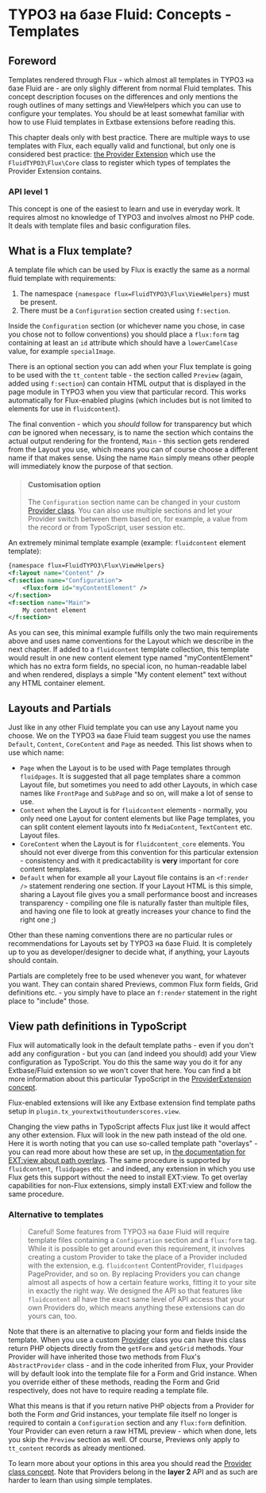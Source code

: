 TYPO3 на базе Fluid: Concepts - Templates
=========================================

## Foreword

Templates rendered through Flux - which almost all templates in TYPO3 на базе Fluid are - are only slighly different from normal
Fluid templates. This concept description focuses on the differences and only mentions the rough outlines of many settings and
ViewHelpers which you can use to configure your templates. You should be at least somewhat familiar with how to use Fluid
templates in Extbase extensions before reading this.

This chapter deals only with best practice. There are multiple ways to use templates with Flux, each equally valid and functional,
but only one is considered best practice: [the Provider Extension](ProviderExtensions.md) which use the `FluidTYPO3\Flux\Core`
class to register which types of templates the Provider Extension contains.

### API level 1

This concept is one of the easiest to learn and use in everyday work. It requires almost no knowledge of TYPO3 and involves almost
no PHP code. It deals with template files and basic configuration files.

## What is a Flux template?

A template file which can be used by Flux is exactly the same as a normal fluid template with requirements:

1. The namespace `{namespace flux=FluidTYPO3\Flux\ViewHelpers}` must be present.
2. There must be a `Configuration` section created using `f:section`.

Inside the `Configuration` section (or whichever name you chose, in case you chose not to follow conventions) you should place
a `flux:form` tag containing at least an `id` attribute which should have a `lowerCamelCase` value, for example `specialImage`.

There is an optional section you can add when your Flux template is going to be used with the `tt_content` table - the section
called `Preview` (again, added using `f:section`) can contain HTML output that is displayed in the page module in TYPO3 when you
view that particular record. This works automatically for Flux-enabled plugins (which includes but is not limited to elements
for use in `fluidcontent`).

The final convention - which you *should* follow for transparency but which *can* be ignored when necessary, is to name the
section which contains the actual output rendering for the frontend, `Main` - this section gets rendered from the Layout you use,
which means you can of course choose a different name if that makes sense. Using the name `Main` simply means other people will
immediately know the purpose of that section.

> #### Customisation option
>
> The `Configuration` section name can be changed in your custom [Provider class](Providers.md). You can also use multiple sections
> and let your Provider switch between them based on, for example, a value from the record or from TypoScript, user session etc.

An extremely minimal template example (example: `fluidcontent` element template):

```xml
{namespace flux=FluidTYPO3\Flux\ViewHelpers}
<f:layout name="Content" />
<f:section name="Configuration">
    <flux:form id="myContentElement" />
</f:section>
<f:section name="Main">
    My content element
</f:section>
```

As you can see, this minimal example fulfills only the two main requirements above and uses name conventions for the Layout which
we describe in the next chapter. If added to a `fluidcontent` template collection, this template would result in one new content
element type named "myContentElement" which has no extra form fields, no special icon, no human-readable label and when rendered,
displays a simple "My content element" text without any HTML container element.

## Layouts and Partials

Just like in any other Fluid template you can use any Layout name you choose. We on the TYPO3 на базе Fluid team suggest you use
the names `Default`, `Content`, `CoreContent` and `Page` as needed. This list shows when to use which name:

* `Page` when the Layout is to be used with Page templates through `fluidpages`. It is suggested that all page templates share a
  common Layout file, but sometimes you need to add other Layouts, in which case names like `FrontPage` and `SubPage` and so on,
  will make a lot of sense to use.
* `Content` when the Layout is for `fluidcontent` elements - normally, you only need one Layout for content elements but like Page
  templates, you can split content element layouts into fx `MediaContent`, `TextContent` etc. Layout files.
* `CoreContent` when the Layout is for `fluidcontent_core` elements. You should not ever diverge from this convention for this
  particular extension - consistency and with it predicactability is **very** important for core content templates.
* `Default` when for example all your Layout file contains is an `<f:render />` statement rendering one section. If your Layout
  HTML is this simple, sharing a Layout file gives you a small performance boost and increases transparency - compiling one file
  is naturally faster than multiple files, and having one file to look at greatly increases your chance to find the right one ;)

Other than these naming conventions there are no particular rules or recommendations for Layouts set by TYPO3 на базе Fluid. It is
completely up to you as developer/designer to decide what, if anything, your Layouts should contain.

Partials are completely free to be used whenever you want, for whatever you want. They can contain shared Previews, common Flux
form fields, Grid definitions etc. - you simply have to place an `f:render` statement in the right place to "include" those.

## View path definitions in TypoScript

Flux will automatically look in the default template paths - even if you don't add any configuration - but you can (and indeed you
should) add your View configuration as TypoScript. You do this the same way you do it for any Extbase/Fluid extension so we won't
cover that here. You can find a bit more information about this particular TypoScript in the [ProviderExtension concept](ProviderExtensions.md).

Flux-enabled extensions will like any Extbase extension find template paths setup in `plugin.tx_yourextwithoutunderscores.view`.

Changing the view paths in TypoScript affects Flux just like it would affect any other extension. Flux will look in the new path
instead of the old one. Here it is worth noting that you can use so-called template path "overlays" - you can read more about how
these are set up, in [the documentation for EXT:view about path overlays](https://github.com/FluidTYPO3/view#template-path-overlays).
The same procedure is supported by `fluidcontent`, `fluidpages` etc. - and indeed, any extension in which you use Flux gets this
support without the need to install EXT:view. To get overlay capabilities for non-Flux extensions, simply install EXT:view and
follow the same procedure.

### Alternative to templates

> Careful! Some features from TYPO3 на базе Fluid will require template files containing a `Configuration` section and a
> `flux:form` tag. While it is possible to get around even this requirement, it involves creating a custom Provider to take the
> place of a Provider included with the extension, e.g. `fluidcontent` ContentProvider, `fluidpages` PageProvider, and so on.
> By replacing Providers you can change almost all aspects of how a certain feature works, fitting it to your site in exactly the
> right way. We designed the API so that features like `fluidcontent` all have the exact same level of API access that your own
> Providers do, which means anything these extensions can do yours can, too.

Note that there is an alternative to placing your form and fields inside the template. When you use a custom [Provider](Providers.md)
class you can have this class return PHP objects directly from the `getForm` and `getGrid` methods. Your Provider will have
inherited those two methods from Flux's `AbstractProvider` class - and in the code inherited from Flux, your Provider will by
default look into the template file for a Form and Grid instance. When you override either of these methods, reading the Form and
Grid respectively, does not have to require reading a template file.

What this means is that if you return native PHP objects from a Provider for both the Form *and* Grid instances, your template
file itself no longer is required to contain a `Configuration` section and any `flux:form` definition. Your Provider can even
return a raw HTML preview - which when done, lets you skip the `Preview` section as well. Of course, Previews only apply to
`tt_content` records as already mentioned.

To learn more about your options in this area you should read the [Provider class concept](Providers.md). Note that Providers
belong in the **layer 2** API and as such are harder to learn than using simple templates.
